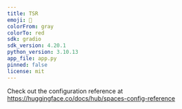 ```yaml
---
title: TSR
emoji: 🐳
colorFrom: gray
colorTo: red
sdk: gradio
sdk_version: 4.20.1
python_version: 3.10.13
app_file: app.py
pinned: false
license: mit
---
```


Check out the configuration reference at https://huggingface.co/docs/hub/spaces-config-reference
